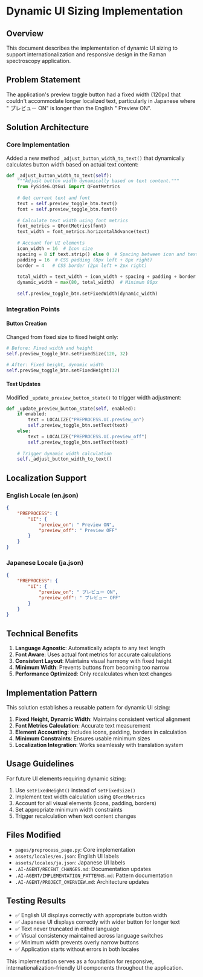 # Dynamic UI Sizing Implementation

## Overview
This document describes the implementation of dynamic UI sizing to support internationalization and responsive design in the Raman spectroscopy application.

## Problem Statement
The application's preview toggle button had a fixed width (120px) that couldn't accommodate longer localized text, particularly in Japanese where " プレビュー ON" is longer than the English " Preview ON".

## Solution Architecture

### Core Implementation
Added a new method `_adjust_button_width_to_text()` that dynamically calculates button width based on actual text content:

```python
def _adjust_button_width_to_text(self):
    """Adjust button width dynamically based on text content."""
    from PySide6.QtGui import QFontMetrics
    
    # Get current text and font
    text = self.preview_toggle_btn.text()
    font = self.preview_toggle_btn.font()
    
    # Calculate text width using font metrics
    font_metrics = QFontMetrics(font)
    text_width = font_metrics.horizontalAdvance(text)
    
    # Account for UI elements
    icon_width = 16  # Icon size
    spacing = 8 if text.strip() else 0  # Spacing between icon and text
    padding = 16  # CSS padding (8px left + 8px right)
    border = 4   # CSS border (2px left + 2px right)
    
    total_width = text_width + icon_width + spacing + padding + border
    dynamic_width = max(80, total_width)  # Minimum 80px
    
    self.preview_toggle_btn.setFixedWidth(dynamic_width)
```

### Integration Points

#### Button Creation
Changed from fixed size to fixed height only:
```python
# Before: Fixed width and height
self.preview_toggle_btn.setFixedSize(120, 32)

# After: Fixed height, dynamic width
self.preview_toggle_btn.setFixedHeight(32)
```

#### Text Updates
Modified `_update_preview_button_state()` to trigger width adjustment:
```python
def _update_preview_button_state(self, enabled):
    if enabled:
        text = LOCALIZE("PREPROCESS.UI.preview_on")
        self.preview_toggle_btn.setText(text)
    else:
        text = LOCALIZE("PREPROCESS.UI.preview_off") 
        self.preview_toggle_btn.setText(text)
    
    # Trigger dynamic width calculation
    self._adjust_button_width_to_text()
```

## Localization Support

### English Locale (en.json)
```json
{
    "PREPROCESS": {
        "UI": {
            "preview_on": " Preview ON",
            "preview_off": " Preview OFF"
        }
    }
}
```

### Japanese Locale (ja.json)
```json
{
    "PREPROCESS": {
        "UI": {
            "preview_on": " プレビュー ON",
            "preview_off": " プレビュー OFF"
        }
    }
}
```

## Technical Benefits

1. **Language Agnostic**: Automatically adapts to any text length
2. **Font Aware**: Uses actual font metrics for accurate calculations
3. **Consistent Layout**: Maintains visual harmony with fixed height
4. **Minimum Width**: Prevents buttons from becoming too narrow
5. **Performance Optimized**: Only recalculates when text changes

## Implementation Pattern

This solution establishes a reusable pattern for dynamic UI sizing:

1. **Fixed Height, Dynamic Width**: Maintains consistent vertical alignment
2. **Font Metrics Calculation**: Accurate text measurement
3. **Element Accounting**: Includes icons, padding, borders in calculation
4. **Minimum Constraints**: Ensures usable minimum sizes
5. **Localization Integration**: Works seamlessly with translation system

## Usage Guidelines

For future UI elements requiring dynamic sizing:

1. Use `setFixedHeight()` instead of `setFixedSize()` 
2. Implement text width calculation using `QFontMetrics`
3. Account for all visual elements (icons, padding, borders)
4. Set appropriate minimum width constraints
5. Trigger recalculation when text content changes

## Files Modified

- `pages/preprocess_page.py`: Core implementation
- `assets/locales/en.json`: English UI labels  
- `assets/locales/ja.json`: Japanese UI labels
- `.AI-AGENT/RECENT_CHANGES.md`: Documentation updates
- `.AI-AGENT/IMPLEMENTATION_PATTERNS.md`: Pattern documentation
- `.AI-AGENT/PROJECT_OVERVIEW.md`: Architecture updates

## Testing Results

- ✅ English UI displays correctly with appropriate button width
- ✅ Japanese UI displays correctly with wider button for longer text  
- ✅ Text never truncated in either language
- ✅ Visual consistency maintained across language switches
- ✅ Minimum width prevents overly narrow buttons
- ✅ Application starts without errors in both locales

This implementation serves as a foundation for responsive, internationalization-friendly UI components throughout the application.